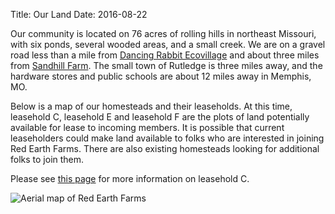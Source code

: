 Title: Our Land
Date: 2016-08-22

Our community is located on 76 acres of rolling hills in northeast Missouri, with six ponds, several wooded areas, and a small creek. We are on a gravel road less than a mile from [Dancing Rabbit Ecovillage](http://www.dancingrabbit.org/) and about three miles from [Sandhill Farm](http://www.sandhillfarm.org/). The small town of Rutledge is three miles away, and the hardware stores and public schools are about 12 miles away in Memphis, MO.

Below is a map of our homesteads and their leaseholds. At this time, leasehold C, leasehold E and leasehold F are the plots of land potentially available for lease to incoming members. It is possible that current leaseholders could make land available to folks who are interested in joining Red Earth Farms. There are also existing homesteads looking for additional folks to join them.

Please see [this page](https://bindlefarmblog.wordpress.com/) for more information on leasehold C.

![Aerial map of Red Earth Farms]({filename}images/map.jpg)

